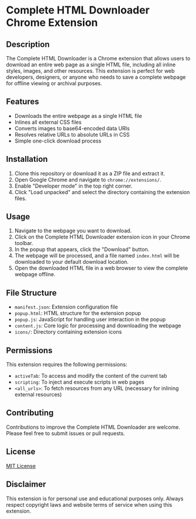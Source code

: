 # Complete HTML Downloader Chrome Extension

## Description

The Complete HTML Downloader is a Chrome extension that allows users to download an entire web page as a single HTML file, including all inline styles, images, and other resources. This extension is perfect for web developers, designers, or anyone who needs to save a complete webpage for offline viewing or archival purposes.

## Features

- Downloads the entire webpage as a single HTML file
- Inlines all external CSS files
- Converts images to base64-encoded data URIs
- Resolves relative URLs to absolute URLs in CSS
- Simple one-click download process

## Installation

1. Clone this repository or download it as a ZIP file and extract it.
2. Open Google Chrome and navigate to `chrome://extensions/`.
3. Enable "Developer mode" in the top right corner.
4. Click "Load unpacked" and select the directory containing the extension files.

## Usage

1. Navigate to the webpage you want to download.
2. Click on the Complete HTML Downloader extension icon in your Chrome toolbar.
3. In the popup that appears, click the "Download" button.
4. The webpage will be processed, and a file named `index.html` will be downloaded to your default download location.
5. Open the downloaded HTML file in a web browser to view the complete webpage offline.

## File Structure

- `manifest.json`: Extension configuration file
- `popup.html`: HTML structure for the extension popup
- `popup.js`: JavaScript for handling user interaction in the popup
- `content.js`: Core logic for processing and downloading the webpage
- `icons/`: Directory containing extension icons

## Permissions

This extension requires the following permissions:

- `activeTab`: To access and modify the content of the current tab
- `scripting`: To inject and execute scripts in web pages
- `<all_urls>`: To fetch resources from any URL (necessary for inlining external resources)

## Contributing

Contributions to improve the Complete HTML Downloader are welcome. Please feel free to submit issues or pull requests.

## License

[MIT License](LICENSE)

## Disclaimer

This extension is for personal use and educational purposes only. Always respect copyright laws and website terms of service when using this extension.